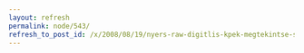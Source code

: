 ```yaml
---
layout: refresh
permalink: node/543/
refresh_to_post_id: /x/2008/08/19/nyers-raw-digitlis-kpek-megtekintse-szerkesztse
---
```

